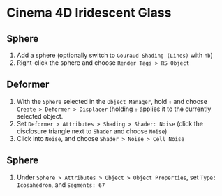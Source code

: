 # Cinema 4D Iridescent Glass

## Sphere

1. Add a sphere (optionally switch to `Gouraud Shading (Lines)` with `nb`)
2. Right-click the sphere and choose `Render Tags > RS Object`

## Deformer

1. With the `Sphere` selected in the `Object Manager`, hold `⇧` and choose `Create > Deformer > Displacer` (holding `⇧` applies it to the currently selected object.
2. Set `Deformer > Attributes > Shading > Shader: Noise` (click the disclosure triangle next to `Shader` and choose `Noise`)
3. Click into `Noise`, and choose `Shader > Noise > Cell Noise`

## Sphere

1. Under `Sphere > Attributes > Object > Object Properties`, set `Type: Icosahedron`, and `Segments: 67`
